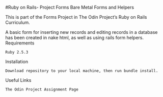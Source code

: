 #Ruby on Rails- Project Forms
Bare Metal Forms and Helpers

This is part of the Forms Project in The Odin Project’s Ruby on Rails Curriculum.

A basic form for inserting new records and editing records in a database has been created in nake html, as well as using rails form helpers.
Requirements

    Ruby 2.5.3

Installation

    Download repository to your local machine, then run bundle install.

Useful Links

    The Odin Project Assignment Page

